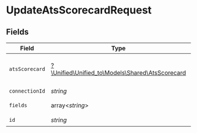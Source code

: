 # UpdateAtsScorecardRequest


## Fields

| Field                                                                                  | Type                                                                                   | Required                                                                               | Description                                                                            |
| -------------------------------------------------------------------------------------- | -------------------------------------------------------------------------------------- | -------------------------------------------------------------------------------------- | -------------------------------------------------------------------------------------- |
| `atsScorecard`                                                                         | [?\Unified\Unified_to\Models\Shared\AtsScorecard](../../models/shared/AtsScorecard.md) | :heavy_minus_sign:                                                                     | A scorecard is feedback/assessment of a candidate's interview                          |
| `connectionId`                                                                         | *string*                                                                               | :heavy_check_mark:                                                                     | ID of the connection                                                                   |
| `fields`                                                                               | array<*string*>                                                                        | :heavy_minus_sign:                                                                     | Comma-delimited fields to return                                                       |
| `id`                                                                                   | *string*                                                                               | :heavy_check_mark:                                                                     | ID of the Document                                                                     |